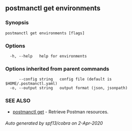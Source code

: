 ## postmanctl get environments



### Synopsis



```
postmanctl get environments [flags]
```

### Options

```
  -h, --help   help for environments
```

### Options inherited from parent commands

```
      --config string   config file (default is $HOME/.postmanctl.yaml)
  -o, --output string   output format (json, jsonpath)
```

### SEE ALSO

* [postmanctl get](postmanctl_get.md)	 - Retrieve Postman resources.

###### Auto generated by spf13/cobra on 2-Apr-2020
